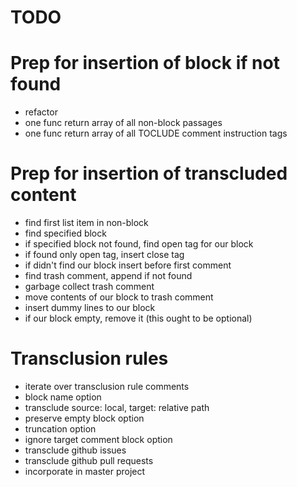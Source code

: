 TODO
====

Prep for insertion of block if not found
========================================

-	refactor
-	one func return array of all non-block passages
-	one func return array of all TOCLUDE comment instruction tags

Prep for insertion of transcluded content
=========================================

-	find first list item in non-block
-	find specified block
-	if specified block not found, find open tag for our block
-	if found only open tag, insert close tag
-	if didn't find our block insert before first comment
-	find trash comment, append if not found
-	garbage collect trash comment
-	move contents of our block to trash comment
-	insert dummy lines to our block
-	if our block empty, remove it (this ought to be optional)

Transclusion rules
==================

-	iterate over transclusion rule comments
-	block name option
-	transclude source: local, target: relative path
-	preserve empty block option
-	truncation option
-	ignore target comment block option
-	transclude github issues
-	transclude github pull requests
-	incorporate in master project
